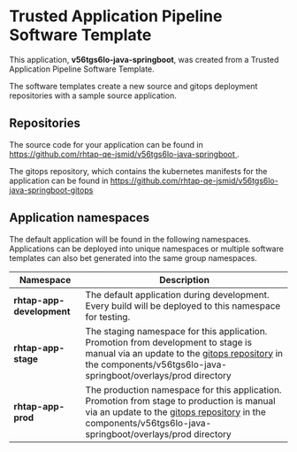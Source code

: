 # Trusted Application Pipeline Software Template

This application, **v56tgs6lo-java-springboot**, was created from a Trusted Application Pipeline Software Template.

The software templates create a new source and gitops deployment repositories with a sample source application. 

## Repositories

The source code for your application can be found in [https://github.com/rhtap-qe-jsmid/v56tgs6lo-java-springboot ](https://github.com/rhtap-qe-jsmid/v56tgs6lo-java-springboot ).
 
The gitops repository, which contains the kubernetes manifests for the application can be found in 
[https://github.com/rhtap-qe-jsmid/v56tgs6lo-java-springboot-gitops ](https://github.com/rhtap-qe-jsmid/v56tgs6lo-java-springboot-gitops ) 

## Application namespaces 

The default application will be found in the following namespaces. Applications can be deployed into unique namespaces or multiple software templates can also bet generated into the same group namespaces.  

|  Namespace   |  Description   |  
| -------- | -------- |   
| **rhtap-app-development** | The default application during development. Every build will be deployed to this namespace for testing. | 
| **rhtap-app-stage** | The staging namespace for this application. Promotion from development to stage is manual via an update to the [gitops repository](https://github.com/rhtap-qe-jsmid/v56tgs6lo-java-springboot-gitops ) in the components/v56tgs6lo-java-springboot/overlays/prod directory |  
| **rhtap-app-prod** | The production namespace for this application. Promotion from stage to production is manual via an update to the [gitops repository](https://github.com/rhtap-qe-jsmid/v56tgs6lo-java-springboot-gitops ) in the components/v56tgs6lo-java-springboot/overlays/prod directory | 